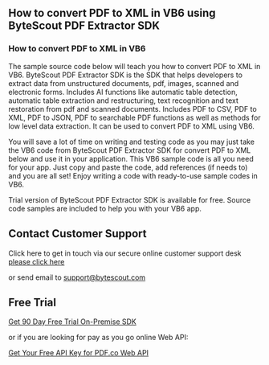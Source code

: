 ## How to convert PDF to XML in VB6 using ByteScout PDF Extractor SDK

### How to convert PDF to XML in VB6

The sample source code below will teach you how to convert PDF to XML in VB6. ByteScout PDF Extractor SDK is the SDK that helps developers to extract data from unstructured documents, pdf, images, scanned and electronic forms. Includes AI functions like automatic table detection, automatic table extraction and restructuring, text recognition and text restoration from pdf and scanned documents. Includes PDF to CSV, PDF to XML, PDF to JSON, PDF to searchable PDF functions as well as methods for low level data extraction. It can be used to convert PDF to XML using VB6.

You will save a lot of time on writing and testing code as you may just take the VB6 code from ByteScout PDF Extractor SDK for convert PDF to XML below and use it in your application. This VB6 sample code is all you need for your app. Just copy and paste the code, add references (if needs to) and you are all set! Enjoy writing a code with ready-to-use sample codes in VB6.

Trial version of ByteScout PDF Extractor SDK is available for free. Source code samples are included to help you with your VB6 app.

## Contact Customer Support

Click here to get in touch via our secure online customer support desk [please click here](https://bytescout.zendesk.com/hc/en-us/requests/new?subject=ByteScout%20PDF%20Extractor%20SDK%20Question)

or send email to [support@bytescout.com](mailto:support@bytescout.com?subject=ByteScout%20PDF%20Extractor%20SDK%20Question) 

## Free Trial

[Get 90 Day Free Trial On-Premise SDK](https://bytescout.com/download/web-installer?utm_source=github-readme)

or if you are looking for pay as you go online Web API:

[Get Your Free API Key for PDF.co Web API](https://pdf.co/documentation/api?utm_source=github-readme)